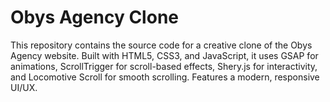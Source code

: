 # Obys Agency Clone
This repository contains the source code for a creative clone of the Obys Agency website. Built with HTML5, CSS3, and JavaScript, it uses GSAP for animations, ScrollTrigger for scroll-based effects, Shery.js for interactivity, and Locomotive Scroll for smooth scrolling. Features a modern, responsive UI/UX.

